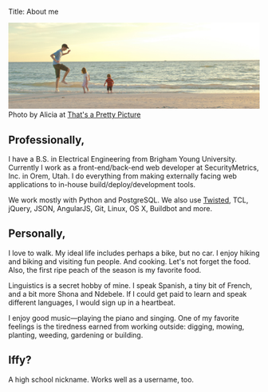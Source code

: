 Title: About me

<img src="../images/beach.jpg" class="top spread">
  <div class="attribution">
    Photo by Alicia at <a href="http://thatsaprettypicture.com/" target="_blank">That's a Pretty Picture</a>
  </div>

<section class="page">
  <h2>Professionally,</h2>
  <p>
    I have a B.S. in Electrical Engineering from Brigham Young University.  Currently I work as a front-end/back-end web developer at SecurityMetrics, Inc. in Orem, Utah.  I do everything from making externally facing web applications to in-house build/deploy/development tools. 
  </p>
  <p>
    We work mostly with Python and PostgreSQL.  We also use <a href="http://twistedmatrix.com" target="_blank">Twisted</a>, TCL, jQuery, JSON, AngularJS, Git, Linux, OS X, Buildbot and more.
  </p>
  <h2>Personally,</h2>
  <p>
    I love to walk.  My ideal life includes perhaps a bike, but no car.  I enjoy hiking and biking and visiting fun people.  And cooking.  Let's not forget the food.  Also, the first ripe peach of the season is my favorite food.
  </p>
  <p>
    Linguistics is a secret hobby of mine.  I speak Spanish, a tiny bit of French, and a bit more Shona and Ndebele.  If I could get paid to learn and speak different languages, I would sign up in a heartbeat.
  </p>
  <p>
    I enjoy good music&mdash;playing the piano and singing.  One of my favorite feelings is the tiredness earned from working outside: digging, mowing, planting, weeding, gardening or building.
  </p>

  <h2>Iffy?</h2>
  <p>
    A high school nickname.  Works well as a username, too.
  </p>
</section>